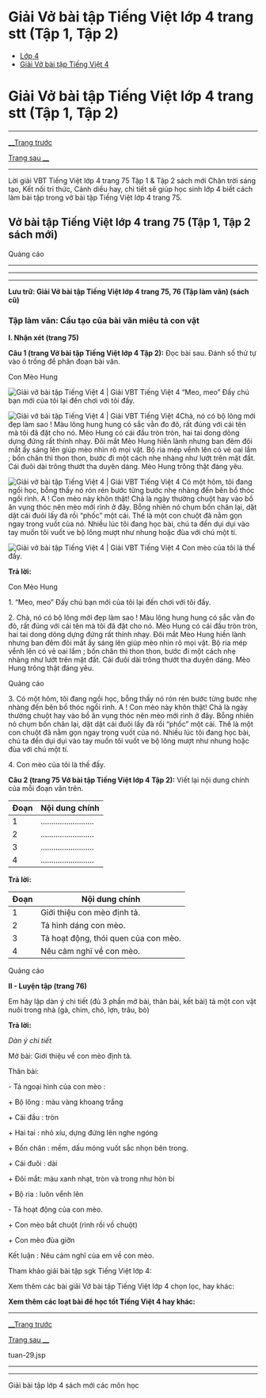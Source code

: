 # Giải Vở bài tập Tiếng Việt lớp 4 trang stt (Tập 1, Tập 2)

  * [Lớp 4](https://vietjack.com/series/lop-4.jsp)
  * [Giải Vở bài tập Tiếng Việt 4](https://vietjack.com/giai-vo-bai-tap-tieng-viet-4/index.jsp)



# Giải Vở bài tập Tiếng Việt lớp 4 trang stt (Tập 1, Tập 2)

* * *

[__Trang trước](https://vietjack.com/giai-vo-bai-tap-tieng-viet-4/tuan-29.jsp)

[Trang sau __](https://vietjack.com/giai-vo-bai-tap-tieng-viet-4/tuan-29.jsp)

* * *

Lời giải VBT Tiếng Việt lớp 4 trang 75 Tập 1 & Tập 2 sách mới Chân trời sáng tạo, Kết nối tri thức, Cánh diều hay, chi tiết sẽ giúp học sinh lớp 4 biết cách làm bài tập trong vở bài tập Tiếng Việt lớp 4 trang 75.

## Vở bài tập Tiếng Việt lớp 4 trang 75 (Tập 1, Tập 2 sách mới)

Quảng cáo

* * *

* * *

* * *

**Lưu trữ: Giải Vở bài tập Tiếng Việt lớp 4 trang 75, 76 (Tập làm văn) (sách cũ)**

### **Tập làm văn: Cấu tạo của bài văn miêu tả con vật**

**I. Nhận xét (trang 75)**

**Câu 1 (trang Vở bài tập Tiếng Việt lớp 4 Tập 2):** Đọc bài sau. Đánh số thứ tự vào ô trống để phân đoạn bài văn.

Con Mèo Hung

![Giải vở bài tập Tiếng Việt 4 | Giải VBT Tiếng Việt 4](https://vietjack.com/giai-vo-bai-tap-tieng-viet-4/images/tap-lam-van-tuan-1-trang-5-6-vbt-tieng-viet-4-tap-1.PNG) “Meo, meo” Đấy chú bạn mới của tôi lại đến chơi với tôi đấy.

![Giải vở bài tập Tiếng Việt 4 | Giải VBT Tiếng Việt 4](https://vietjack.com/giai-vo-bai-tap-tieng-viet-4/images/tap-lam-van-tuan-1-trang-5-6-vbt-tieng-viet-4-tap-1.PNG)Chà, nó có bộ lông mới đẹp làm sao ! Màu lông hung hung có sắc vằn đo đỏ, rất đúng với cái tên mà tôi đã đặt cho nó. Mèo Hung có cái đầu tròn tròn, hai tai dong dỏng dựng đứng rất thính nhạy. Đôi mắt Mèo Hung hiền lành nhưng ban đêm đôi mắt ấy sáng lên giúp mèo nhìn rõ mọi vật. Bộ ria mép vểnh lên có vẻ oai lắm ; bốn chân thì thon thon, bước đi một cách nhẹ nhàng như lướt trên mặt đất. Cái đuôi dài trông thướt tha duyên dáng. Mèo Hung trông thật đáng yêu.

![Giải vở bài tập Tiếng Việt 4 | Giải VBT Tiếng Việt 4](https://vietjack.com/giai-vo-bai-tap-tieng-viet-4/images/tap-lam-van-tuan-1-trang-5-6-vbt-tieng-viet-4-tap-1.PNG) Có một hôm, tôi đang ngồi học, bỗng thấy nó rón rén bước từng bước nhẹ nhàng đến bên bồ thóc ngồi rình. A ! Con mèo này khôn thật! Chả là ngày thường chuột hay vào bồ ăn vụng thóc nên mèo mới rình ở đây. Bỗng nhiên nó chụm bốn chân lại, dặt dặt cái đuôi lấy đà rồi “phốc” một cái. Thế là một con chuột đã nằm gọn ngay trong vuốt của nó. Nhiều lúc tôi đang học bài, chú ta đến dụi dụi vào tay muốn tôi vuốt ve bộ lông mượt như nhung hoặc đùa với chú một tí.

![Giải vở bài tập Tiếng Việt 4 | Giải VBT Tiếng Việt 4](https://vietjack.com/giai-vo-bai-tap-tieng-viet-4/images/tap-lam-van-tuan-1-trang-5-6-vbt-tieng-viet-4-tap-1.PNG) Con mèo của tôi là thế đấy.

**Trả lời:**

Con Mèo Hung

1\. “Meo, meo” Đấy chú bạn mới của tôi lại đến chơi với tôi đấy.

2\. Chà, nó có bộ lông mới đẹp làm sao ! Màu lông hung hung có sắc vằn đo đỏ, rất đúng với cái tên mà tôi đã đặt cho nó. Mèo Hung có cái đầu tròn tròn, hai tai dong dỏng dựng đứng rất thính nhạy. Đôi mắt Mèo Hung hiền lành nhưng ban đêm đôi mắt ấy sáng lên giúp mèo nhìn rõ mọi vật. Bộ ria mép vểnh lên có vẻ oai lắm ; bốn chân thì thon thon, bước đi một cách nhẹ nhàng như lướt trên mặt đất. Cái đuôi dài trông thướt tha duyên dáng. Mèo Hung trông thật đáng yêu.

Quảng cáo

3\. Có một hôm, tôi đang ngồi học, bỗng thấy nó rón rén bước từng bước nhẹ nhàng đến bên bồ thóc ngồi rình. A ! Con mèo này khôn thật! Chả là ngày thường chuột hay vào bồ ăn vụng thóc nên mèo mới rình ở đây. Bỗng nhiên nó chụm bốn chân lại, dặt dặt cái đuôi lấy đà rồi “phốc” một cái. Thế là một con chuột đã nằm gọn ngay trong vuốt của nó. Nhiều lúc tôi đang học bài, chú ta đến dụi dụi vào tay muốn tôi vuốt ve bộ lông mượt như nhung hoặc đùa với chú một tí.

4\. Con mèo của tôi là thế đấy.

**Câu 2 (trang 75 Vở bài tập Tiếng Việt lớp 4 Tập 2):** Viết lại nội dung chính của mỗi đoạn văn trên.

Đoạn |  Nội dung chính  
---|---  
1 | .........................   
2 | .........................   
3 | .........................   
4 | .........................   
  
**Trả lời:**

Đoạn |  Nội dung chính  
---|---  
1 |  Giới thiệu con mèo định tả.  
2 |  Tả hình dáng con mèo.  
3 |  Tả hoạt động, thói quen của con mèo.  
4 |  Nêu cảm nghĩ về con mèo.  
  
Quảng cáo

**II - Luyện tập (trang 76)**

Em hãy lập dàn ý chi tiết (đủ 3 phần mở bài, thân bài, kết bài) tả một con vật nuôi trong nhà (gà, chim, chó, lợn, trâu, bò)

**Trả lời:**

_Dàn ý chi tiết_

Mở bài: Giới thiệu về con mèo định tả.

Thân bài:

\- Tả ngoại hình của con mèo :

\+ Bộ lông : màu vàng khoang trắng

\+ Cái đầu : tròn

\+ Hai tai : nhỏ xíu, dựng đứng lên nghe ngóng

\+ Bốn chân : mềm, dấu móng vuốt sắc nhọn bên trong.

\+ Cái đuôi : dài

\+ Đôi mắt: màu xanh nhạt, tròn và trong như hòn bi

\+ Bộ ria : luôn vểnh lên

\- Tả hoạt động của con mèo.

\+ Con mèo bắt chuột (rình rồi vồ chuột)

\+ Con mèo đùa giỡn

Kết luận : Nêu cảm nghĩ của em về con mèo.

Tham khảo giải bài tập sgk Tiếng Việt lớp 4:

Xem thêm các bài giải Vở bài tập Tiếng Việt lớp 4 chọn lọc, hay khác:

**Xem thêm các loạt bài để học tốt Tiếng Việt 4 hay khác:**

* * *

[__Trang trước](https://vietjack.com/giai-vo-bai-tap-tieng-viet-4/tuan-29.jsp)

[Trang sau __](https://vietjack.com/giai-vo-bai-tap-tieng-viet-4/tuan-29.jsp)

tuan-29.jsp

* * *

* * *

Giải bài tập lớp 4 sách mới các môn học
